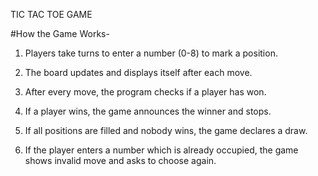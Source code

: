 TIC TAC TOE GAME

#How the Game Works-

1) Players take turns to enter a number (0-8) to mark a position.

2) The board updates and displays itself after each move.

3) After every move, the program checks if a player has won.

4) If a player wins, the game announces the winner and stops.

5) If all positions are filled and nobody wins, the game declares a draw.

6) If the player enters a number which is already occupied, the game shows invalid move and asks to choose again.
